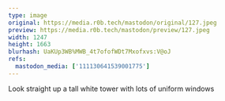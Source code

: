 ```yaml
---
type: image
original: https://media.r0b.tech/mastodon/original/127.jpeg
preview: https://media.r0b.tech/mastodon/preview/127.jpeg
width: 1247
height: 1663
blurhash: UaKUp3WB%MWB_4t7ofofWDt7Mxofxvs:V@oJ
refs:
  mastodon_media: ['111130641539001775']
---
```


Look straight up a tall white tower with lots of uniform windows 
